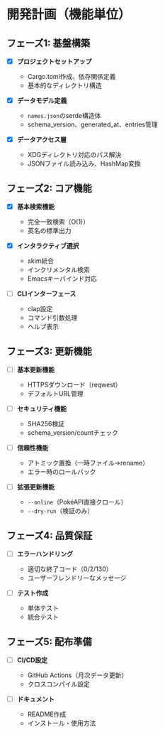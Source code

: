 # 開発計画（機能単位）

## フェーズ1: 基盤構築
- [x] **プロジェクトセットアップ**
  - Cargo.toml作成、依存関係定義
  - 基本的なディレクトリ構造

- [x] **データモデル定義**
  - `names.json`のserde構造体
  - schema_version、generated_at、entries管理

- [x] **データアクセス層**
  - XDGディレクトリ対応のパス解決
  - JSONファイル読み込み、HashMap変換

## フェーズ2: コア機能
- [x] **基本検索機能**
  - 完全一致検索（O(1)）
  - 英名の標準出力

- [x] **インタラクティブ選択**
  - skim統合
  - インクリメンタル検索
  - Emacsキーバインド対応

- [ ] **CLIインターフェース**
  - clap設定
  - コマンド引数処理
  - ヘルプ表示

## フェーズ3: 更新機能
- [ ] **基本更新機能**
  - HTTPSダウンロード（reqwest）
  - デフォルトURL管理

- [ ] **セキュリティ機能**
  - SHA256検証
  - schema_version/countチェック

- [ ] **信頼性機能**
  - アトミック置換（一時ファイル→rename）
  - エラー時のロールバック

- [ ] **拡張更新機能**
  - `--online`（PokéAPI直接クロール）
  - `--dry-run`（検証のみ）

## フェーズ4: 品質保証
- [ ] **エラーハンドリング**
  - 適切な終了コード（0/2/130）
  - ユーザーフレンドリーなメッセージ

- [ ] **テスト作成**
  - 単体テスト
  - 統合テスト

## フェーズ5: 配布準備
- [ ] **CI/CD設定**
  - GitHub Actions（月次データ更新）
  - クロスコンパイル設定

- [ ] **ドキュメント**
  - README作成
  - インストール・使用方法
